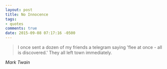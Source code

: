 ```yaml
---
layout: post
title: No Innocence
tags:
- quotes
comments: true
date: 2015-09-08 07:17:16 -0500
---
```

<blockquote class="big">I once sent a dozen of my friends a telegram saying 'flee at once - all is discovered.' They all left town immediately. </blockquote>

<cite class="big">Mark Twain</cite>


